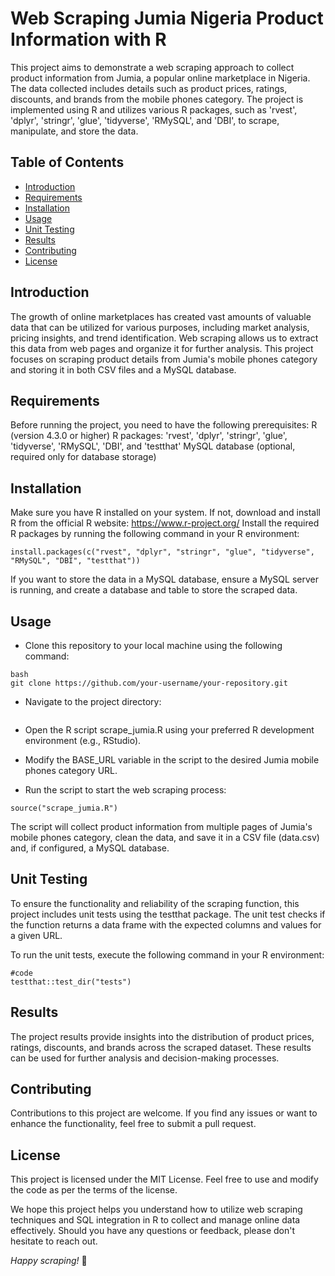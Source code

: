 # Web Scraping Jumia Nigeria Product Information with R
This project aims to demonstrate a web scraping approach to collect product information from Jumia, a popular online marketplace in Nigeria. The data collected includes details such as product prices, ratings, discounts, and brands from the mobile phones category. The project is implemented using R and utilizes various R packages, such as 'rvest', 'dplyr', 'stringr', 'glue', 'tidyverse', 'RMySQL', and 'DBI', to scrape, manipulate, and store the data.

## Table of Contents
- [Introduction](#Introduction)
- [Requirements](#Requirements)
- [Installation](#Installation)
- [Usage](#Usage)
- [Unit Testing](#UnitTesting)
- [Results](#Results)
- [Contributing](#Contribution)
- [License](#License)
## Introduction
The growth of online marketplaces has created vast amounts of valuable data that can be utilized for various purposes, including market analysis, pricing insights, and trend identification. Web scraping allows us to extract this data from web pages and organize it for further analysis. This project focuses on scraping product details from Jumia's mobile phones category and storing it in both CSV files and a MySQL database.

## Requirements
Before running the project, you need to have the following prerequisites:
R (version 4.3.0 or higher)
R packages: 'rvest', 'dplyr', 'stringr', 'glue', 'tidyverse', 'RMySQL', 'DBI', and 'testthat'
MySQL database (optional, required only for database storage)

## Installation
Make sure you have R installed on your system. If not, download and install R from the official R website: https://www.r-project.org/
Install the required R packages by running the following command in your R environment:
``` {r}
install.packages(c("rvest", "dplyr", "stringr", "glue", "tidyverse", "RMySQL", "DBI", "testthat"))
```
If you want to store the data in a MySQL database, ensure a MySQL server is running, and create a database and table to store the scraped data.

## Usage
- Clone this repository to your local machine using the following command:
```{r}
bash
git clone https://github.com/your-username/your-repository.git
 ```
- Navigate to the project directory:
```{r}cd your-repository
```
- Open the R script scrape_jumia.R using your preferred R development environment (e.g., RStudio).

- Modify the BASE_URL variable in the script to the desired Jumia mobile phones category URL.

- Run the script to start the web scraping process:

```{r}
source("scrape_jumia.R")
```
The script will collect product information from multiple pages of Jumia's mobile phones category, clean the data, and save it in a CSV file (data.csv) and, if configured, a MySQL database.

## Unit Testing

To ensure the functionality and reliability of the scraping function, this project includes unit tests using the testthat package. The unit test checks if the function returns a data frame with the expected columns and values for a given URL.

To run the unit tests, execute the following command in your R environment:

```{R}
#code
testthat::test_dir("tests")
```

## Results
The project results provide insights into the distribution of product prices, ratings, discounts, and brands across the scraped dataset. These results can be used for further analysis and decision-making processes.

## Contributing
Contributions to this project are welcome. If you find any issues or want to enhance the functionality, feel free to submit a pull request.

## License
This project is licensed under the MIT License. Feel free to use and modify the code as per the terms of the license.

We hope this project helps you understand how to utilize web scraping techniques and SQL integration in R to collect and manage online data effectively. Should you have any questions or feedback, please don't hesitate to reach out.

*Happy scraping!* 🚀
